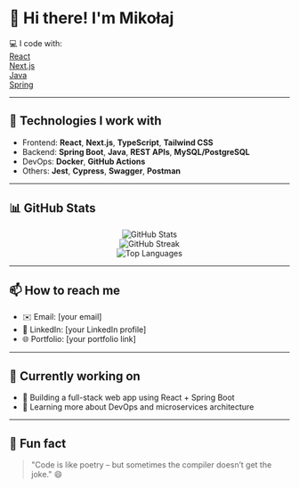 # 👋 Hi there! I'm Mikołaj  

💻 I code with:  
[React](https://img.shields.io/badge/-React-61DAFB?style=flat-square&logo=react&logoColor=black)  
[Next.js](https://img.shields.io/badge/-Next.js-000000?style=flat-square&logo=next.js&logoColor=white)  
[Java](https://img.shields.io/badge/-Java-007396?style=flat-square&logo=java&logoColor=white)  
[Spring](https://img.shields.io/badge/-Spring-6DB33F?style=flat-square&logo=spring&logoColor=white)  

---

## 🔧 Technologies I work with

- Frontend: **React**, **Next.js**, **TypeScript**, **Tailwind CSS**
- Backend: **Spring Boot**, **Java**, **REST APIs**, **MySQL/PostgreSQL**
- DevOps: **Docker**, **GitHub Actions**
- Others: **Jest**, **Cypress**, **Swagger**, **Postman**

---

## 📊 GitHub Stats

<p align="center">
  <img src="https://github-readme-stats.vercel.app/api?username=your-github-username&show_icons=true&theme=radical&hide_border=true" alt="GitHub Stats" />
  <br />
  <img src="https://github-readme-streak-stats.herokuapp.com/?user=your-github-username&theme=radical&hide_border=true" alt="GitHub Streak" />
  <br />
  <img src="https://github-readme-stats.vercel.app/api/top-langs/?username=your-github-username&layout=compact&theme=radical&hide_border=true" alt="Top Languages" />
</p>

---

## 📫 How to reach me

- ✉️ Email: [your email]
- 💼 LinkedIn: [your LinkedIn profile]
- 🌐 Portfolio: [your portfolio link]

---

## 🚀 Currently working on

- 🧠 Building a full-stack web app using React + Spring Boot
- 🌱 Learning more about DevOps and microservices architecture

---

## 🧩 Fun fact

> "Code is like poetry – but sometimes the compiler doesn’t get the joke." 😄

